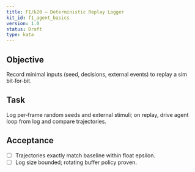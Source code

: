 ```yaml
---
title: F1/k20 — Deterministic Replay Logger
kit_id: f1_agent_basics
version: 1.0
status: Draft
type: kata
---
```

## Objective
Record minimal inputs (seed, decisions, external events) to replay a sim bit‑for‑bit.
## Task
Log per‑frame random seeds and external stimuli; on replay, drive agent loop from log and compare trajectories.
## Acceptance
- [ ] Trajectories exactly match baseline within float epsilon.
- [ ] Log size bounded; rotating buffer policy proven.